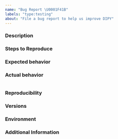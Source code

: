 ```yaml
---
name: "Bug Report \U0001F41B"
labels: "type:testing"
about: "File a bug report to help us improve DIPY"
---
```


<!-- The text within this markup is a comment, and is intended to provide
guidelines to open an issue in the DIPY repository. This text will not
be part of the issue.

Before submitting an issue, please check that your issue has not been
already filed. -->

### Description

<!-- Description of the bug. -->

### Steps to Reproduce

<!--
1. [First Step]
2. [Second Step]
3. [and so on...]

Provide a minimal, complete, and verifiable example (commonly abbreviated as
MWE, Minimal Working Example, or sometimes referred to as SSCCE, Short, Self
Contained, Correct (Compilable) Example) or code snippet, either through a
GitHub gist (https://gist.github.com/) or providing your own files (including
your source code, and your data) reproducing the issue or showing an incorrect
result. -->

### Expected behavior

<!-- What you expect to happen. -->

### Actual behavior

<!-- What actually happens. Include the relevant error trace. -->
```none
```

### Reproducibility

<!-- What percentage of the time does it reproduce? -->

### Versions

<!-- If a tagged version, you can get this information by inspecting the
value of the `Version` attribute shown when executing `pip show dipy`.

If the commit number is required, run `$ git rev-parse --short HEAD`. -->

### Environment

<!-- Which your OS, Python and installed package versions are. -->

### Additional Information

<!-- Any additional information, configuration or data that might be necessary
to reproduce the issue. -->


<!-- **Note**: Use issues for their purpose; issues are not for code help. Need
help? Ask your question at DIPY discussions (https://github.com/dipy/dipy/discussions). -->

